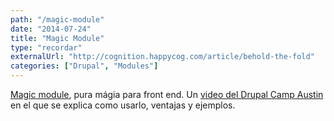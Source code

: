 ```yaml
---
path: "/magic-module"
date: "2014-07-24"
title: "Magic Module"
type: "recordar"
externalUrl: "http://cognition.happycog.com/article/behold-the-fold"
categories: ["Drupal", "Modules"]
---
```


[Magic module](https://www.drupal.org/project/magic), pura mágia para front end. Un [video del Drupal Camp Austin](https://youtu.be/AsGd8qNuZS8) en el que se explica como usarlo, ventajas y ejemplos.